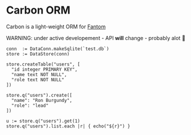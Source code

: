 # Carbon ORM

Carbon is a light-weight ORM for [Fantom](https://fantom.org)

WARNING: under active developement - API **will** change - probably alot 🙂

    conn  := DataConn.makeSqlite(`test.db`)
    store := DataStore(conn)

    store.createTable("users", [
      "id integer PRIMARY KEY",
      "name text NOT NULL",
      "role text NOT NULL"
    ])

    store.q("users").create([
      "name": "Ron Burgundy",
      "role": "lead"
    ])

    u := store.q("users").get(1)
    store.q("users").list.each |r| { echo("${r}") }

